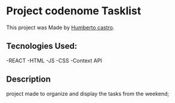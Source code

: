 # Project codenome Tasklist

This project was Made by [Humberto castro](https://www.linkedin.com/in/humberto-castro-01a092200/).

## Tecnologies Used:

-REACT
-HTML
-JS
-CSS
-Context API

## Description

project made to organize and display the tasks from the weekend;
